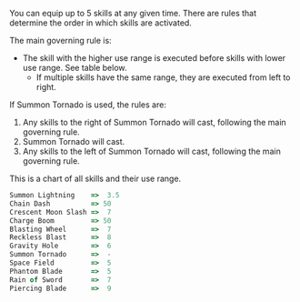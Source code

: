 You can equip up to 5 skills at any given time. There are rules that determine the order in which skills are activated.

The main governing rule is:
- The skill with the higher use range is executed before skills with lower use range. See table below.
  - If multiple skills have the same range, they are executed from left to right.

If Summon Tornado is used, the rules are:
1. Any skills to the right of Summon Tornado will cast, following the main governing rule.
2. Summon Tornado will cast.
3. Any skills to the left of Summon Tornado will cast, following the main governing rule.

This is a chart of all skills and their use range.
```js
Summon Lightning    =>  3.5
Chain Dash          => 50
Crescent Moon Slash =>  7
Charge Boom         => 50
Blasting Wheel      =>  7
Reckless Blast      =>  8
Gravity Hole        =>  6
Summon Tornado      =>  -
Space Field         =>  5
Phantom Blade       =>  5
Rain of Sword       =>  7
Piercing Blade      =>  9
```
